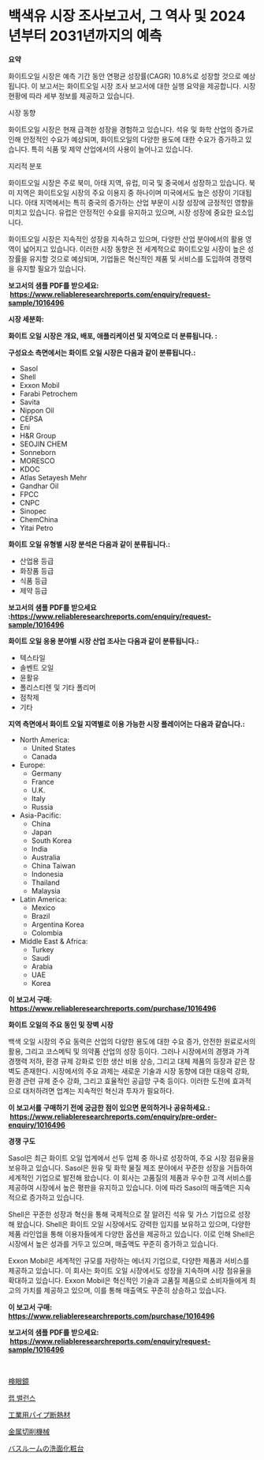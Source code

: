 <p><h1>백색유 시장 조사보고서, 그 역사 및 2024년부터 2031년까지의 예측</h1></p><p><strong>요약</strong></p>
<p><p>화이트오일 시장은 예측 기간 동안 연평균 성장률(CAGR) 10.8%로 성장할 것으로 예상됩니다. 이 보고서는 화이트오일 시장 조사 보고서에 대한 실행 요약을 제공합니다. 시장 현황에 따라 세부 정보를 제공하고 있습니다.</p><p>시장 동향</p><p>화이트오일 시장은 현재 급격한 성장을 경험하고 있습니다. 석유 및 화학 산업의 증가로 인해 안정적인 수요가 예상되며, 화이트오일의 다양한 용도에 대한 수요가 증가하고 있습니다. 특히 식품 및 제약 산업에서의 사용이 늘어나고 있습니다.</p><p>지리적 분포</p><p>화이트오일 시장은 주로 북미, 아태 지역, 유럽, 미국 및 중국에서 성장하고 있습니다. 북미 지역은 화이트오일 시장의 주요 이용지 중 하나이며 미국에서도 높은 성장이 기대됩니다. 아태 지역에서는 특히 중국의 증가하는 산업 부문이 시장 성장에 긍정적인 영향을 미치고 있습니다. 유럽은 안정적인 수요를 유지하고 있으며, 시장 성장에 중요한 요소입니다.</p><p>화이트오일 시장은 지속적인 성장을 지속하고 있으며, 다양한 산업 분야에서의 활용 영역이 넓어지고 있습니다. 이러한 시장 동향은 전 세계적으로 화이트오일 시장이 높은 성장률을 유지할 것으로 예상되며, 기업들은 혁신적인 제품 및 서비스를 도입하여 경쟁력을 유지할 필요가 있습니다.</p></p>
<p><strong>보고서의 샘플 PDF를 받으세요: &nbsp;<a href="https://www.reliableresearchreports.com/enquiry/request-sample/1016496">https://www.reliableresearchreports.com/enquiry/request-sample/1016496</a></strong></p>
<p><strong>시장 세분화:</strong></p>
<p><strong> 화이트 오일 시장은 개요, 배포, 애플리케이션 및 지역으로 더 분류됩니다. :</strong></p>
<p><strong>구성요소 측면에서는 화이트 오일 시장은 다음과 같이 분류됩니다.:</strong></p>
<p><ul><li>Sasol</li><li>Shell</li><li>Exxon Mobil</li><li>Farabi Petrochem</li><li>Savita</li><li>Nippon Oil</li><li>CEPSA</li><li>Eni</li><li>H&R Group</li><li>SEOJIN CHEM</li><li>Sonneborn</li><li>MORESCO</li><li>KDOC</li><li>Atlas Setayesh Mehr</li><li>Gandhar Oil</li><li>FPCC</li><li>CNPC</li><li>Sinopec</li><li>ChemChina</li><li>Yitai Petro</li></ul></p>
<p><strong> 화이트 오일 유형별 시장 분석은 다음과 같이 분류됩니다.:</strong></p>
<p><ul><li>산업용 등급</li><li>화장품 등급</li><li>식품 등급</li><li>제약 등급</li></ul></p>
<p><strong>보고서의 샘플 PDF를 받으세요 :<a href="https://www.reliableresearchreports.com/enquiry/request-sample/1016496">https://www.reliableresearchreports.com/enquiry/request-sample/1016496</a></strong></p>
<p><strong> 화이트 오일 응용 분야별 시장 산업 조사는 다음과 같이 분류됩니다.:</strong></p>
<p><ul><li>텍스타일</li><li>솔벤트 오일</li><li>윤활유</li><li>폴리스티렌 및 기타 폴리머</li><li>점착제</li><li>기타</li></ul></p>
<p><strong>지역 측면에서 화이트 오일 지역별로 이용 가능한 시장 플레이어는 다음과 같습니다.:</strong></p>
<p><ul>
    <li>
        North America:
        <ul>
            <li>United States</li>
            <li>Canada</li>
        </ul>
    </li>
    <li>
        Europe:
        <ul>
            <li>Germany</li>
            <li>France</li>
            <li>U.K.</li>
            <li>Italy</li>
            <li>Russia</li>
        </ul>
    </li>
    <li>
        Asia-Pacific:
        <ul>
            <li>China</li>
            <li>Japan</li>
            <li>South Korea</li>
            <li>India</li>
            <li>Australia</li>
            <li>China Taiwan</li>
            <li>Indonesia</li>
            <li>Thailand</li>
            <li>Malaysia</li>
        </ul>
    </li>
    <li>
        Latin America:
        <ul>
            <li>Mexico</li>
            <li>Brazil</li>
            <li>Argentina Korea</li>
            <li>Colombia</li>
        </ul>
    </li>
    <li>
        Middle East & Africa:
        <ul>
            <li>Turkey</li>
            <li>Saudi</li>
            <li>Arabia</li>
            <li>UAE</li>
            <li>Korea</li>
        </ul>
    </li>
    </ul></p>
<p><strong>이 보고서 구매: &nbsp;<a href="https://www.reliableresearchreports.com/purchase/1016496">https://www.reliableresearchreports.com/purchase/1016496</a></strong></p>
<p><strong>화이트 오일의 주요 동인 및 장벽 시장</strong></p>
<p><p>백색 오일 시장의 주요 동력은 산업의 다양한 용도에 대한 수요 증가, 안전한 원료로서의 활용, 그리고 코스메틱 및 의약품 산업의 성장 등이다. 그러나 시장에서의 경쟁과 가격 경쟁력 저하, 환경 규제 강화로 인한 생산 비용 상승, 그리고 대체 제품의 등장과 같은 장벽도 존재한다. 시장에서의 주요 과제는 새로운 기술과 시장 동향에 대한 대응력 강화, 환경 관련 규제 준수 강화, 그리고 효율적인 공급망 구축 등이다. 이러한 도전에 효과적으로 대처하려면 업계는 지속적인 혁신과 투자가 필요하다.</p></p>
<p><strong>이 보고서를 구매하기 전에 궁금한 점이 있으면 문의하거나 공유하세요.: &nbsp;<a href="https://www.reliableresearchreports.com/enquiry/pre-order-enquiry/1016496">https://www.reliableresearchreports.com/enquiry/pre-order-enquiry/1016496</a></strong></p>
<p><strong>경쟁 구도</strong></p>
<p><p>Sasol은 최근 화이트 오일 업계에서 선두 업체 중 하나로 성장하여, 주요 시장 점유율을 보유하고 있습니다. Sasol은 원유 및 화학 물질 제조 분야에서 꾸준한 성장을 거듭하여 세계적인 기업으로 발전해 왔습니다. 이 회사는 고품질의 제품과 우수한 고객 서비스를 제공하여 시장에서 높은 평판을 유지하고 있습니다. 이에 따라 Sasol의 매출액은 지속적으로 증가하고 있습니다.</p><p>Shell은 꾸준한 성장과 혁신을 통해 국제적으로 잘 알려진 석유 및 가스 기업으로 성장해 왔습니다. Shell은 화이트 오일 시장에서도 강력한 입지를 보유하고 있으며, 다양한 제품 라인업을 통해 이용자들에게 다양한 옵션을 제공하고 있습니다. 이로 인해 Shell은 시장에서 높은 성과를 거두고 있으며, 매출액도 꾸준히 증가하고 있습니다.</p><p>Exxon Mobil은 세계적인 규모를 자랑하는 에너지 기업으로, 다양한 제품과 서비스를 제공하고 있습니다. 이 회사는 화이트 오일 시장에서도 성장을 지속하며 시장 점유율을 확대하고 있습니다. Exxon Mobil은 혁신적인 기술과 고품질 제품으로 소비자들에게 최고의 가치를 제공하고 있으며, 이를 통해 매출액도 꾸준히 상승하고 있습니다.</p></p>
<p><strong>이 보고서 구매: &nbsp; <a href="https://www.reliableresearchreports.com/purchase/1016496">https://www.reliableresearchreports.com/purchase/1016496</a></strong></p>
<p><strong>보고서의 샘플 PDF를 받으세요: &nbsp;<a href="https://www.reliableresearchreports.com/enquiry/request-sample/1016496">https://www.reliableresearchreports.com/enquiry/request-sample/1016496</a></strong><strong></strong></p>
<p>&nbsp;</p>
<p><p><a href="https://medium.com/@camilcosta76856/%E7%9C%BC%E5%BA%95%E9%8F%A1%E5%B8%82%E5%A0%B4%E3%81%AE%E3%82%B7%E3%82%A7%E3%82%A2%E3%81%AE%E9%80%B2%E5%8C%96%E3%81%A8%E5%B8%82%E5%A0%B4%E6%88%90%E9%95%B7%E5%82%BE%E5%90%912024%E5%B9%B4%E3%81%8B%E3%82%892031%E5%B9%B4%E3%81%BE%E3%81%A7-aa2e410de140">検眼鏡</a></p><p><a href="https://medium.com/@angelardelean202220221/%EB%9E%A9-%EB%B0%B8%EB%9F%B0%EC%8A%A4-%EC%8B%9C%EC%9E%A5-%EC%8B%9C%EC%9E%A5-%EC%A0%90%EC%9C%A0%EC%9C%A8-%EC%8B%9C%EC%9E%A5-%ED%8A%B8%EB%A0%8C%EB%93%9C-%EB%B0%8F-%EB%AF%B8%EB%9E%98-%EC%84%B1%EC%9E%A5-%ED%83%90%EC%83%89-1b48bb7ae756">랩 밸런스</a></p><p><a href="https://github.com/marbadji/Market-Research-Report-List-1/blob/main/423974217040.md">工業用パイプ断熱材</a></p><p><a href="https://medium.com/@lewis15david/%E9%87%91%E5%B1%9E%E5%88%87%E6%96%AD%E6%A9%9F%E5%B8%82%E5%A0%B4%E3%82%A4%E3%83%B3%E3%82%B5%E3%82%A4%E3%83%88-%E5%B8%82%E5%A0%B4%E5%8B%95%E5%90%91-%E6%88%90%E9%95%B7-2024%E5%B9%B4%E3%81%8B%E3%82%892031%E5%B9%B4%E3%81%BE%E3%81%A7%E3%81%AE%E4%BA%88%E6%B8%AC-9e87dec3940b">金属切削機械</a></p><p><a href="https://github.com/KaydenJohns1964/Market-Research-Report-List-1/blob/main/626111217041.md">バスルームの洗面化粧台</a></p></p>